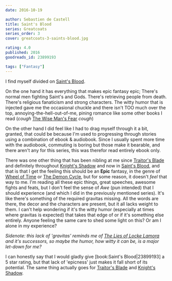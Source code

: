 ```yaml
---
date: 2016-10-19

author: Sebastien de Castell
title: Saint's Blood
series: Greatcoats
series_order: 3
cover: greatcoats-3-saints-blood.jpg

rating: 4.0
published: 2016
goodreads_id: 23899193

tags: ["Fantasy"]
---
```


I find myself divided on [Saint's Blood]().

<!--more-->

On the one hand it has everything that makes epic fantasy epic; There's normal men fighting Saint's and Gods. <spoiler>There's retrieving people from death.</spoiler> There's religious fanaticism and strong characters. The witty humor that is injected gave me the occasional chuckle and there isn't TOO much over the top, annoying-the-hell-out-of-me, pining romance like some other books I read (*cough* [The Wise Man's Fear](2013-07-14-Patrick-Rothfuss---The-Wise-Mans-Fear.md) *cough*)

On the other hand I did feel like I had to drag myself through it a bit, granted, that could be because I'm used to progressing through stories using a combination of ebook & audiobook. Since I usually spent more time with the audiobook, commuting is boring but those make it bearable, and there aren't any for this series, this was therefor read entirely ebook only.

There was one other thing that has been nibling at me since [Traitor's Blade](2016-09-24-Sebastien-de-Castell---Traitors-Blade.md) and definitely throughout [Knight's Shadow](2016-10-06-Sebastien-de-Castell---Knights-Shadow.md) and now in [Saint's Blood](), and that is that I get the feeling this should be an **Epic** fantasy, in the genre of [Wheel of Time](../_series/wheel-of-time.md) or [The Demon Cycle](../_series/demon-cycle.md), but for some reason, it doesn't _feel_ that way to me. I'm reading all these epic things, great speeches, awesome fights and feats, but I don't feel the sense of _Awe_ (pun intended) that I should experience (and which I did in the previously mentioned series). It's like there's something of the required gravitas missing. All the words are there, the decor and the characters are present, but it all lacks weight to them. I can't help wondering if it's the witty humor (especially at times where gravitas is expected) that takes that edge of or if it's something else entirely. Anyone feeling the same care to shed some light on this? Or am I alone in my experience?

_Sidenote: this lack of 'gravitas' reminds me of  [The Lies of Locke Lamora](2013-12-01-Scott-Lynch---The-Lies-of-Locke-Lamora.md) and it's successors, so maybe the humor, how witty it can be, is a major let-down for me?_

I can honestly say that I would gladly give [book:Saint's Blood|23899193] a 5 star rating, but that lack of 'epicness' just makes it fall short of its potential. The same thing actually goes for [Traitor's Blade](2016-09-24-Sebastien-de-Castell---Traitors-Blade.md) and [Knight's Shadow](2016-10-06-Sebastien-de-Castell---Knights-Shadow.md).
